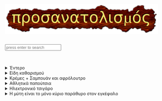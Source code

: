<style> img {margin: auto;display: block;}</style>
![img](../assets/orientation.png)  
<br>
<input id="txtSearch" onkeypress="SearchList(event);" class="ceME" placeholder="press enter to search">  
<br>
<br>

<details>

<summary>Έντερο</summary>

*   Εάν έχετε πρόβλημα με το έντερο, δεν είναι ότι χρειάζεστε καλά βακτήρια (aka `προβιοτικά`), είναι μύθος.
    * Η μόνη περίπτωση που χρειάζονται είναι όταν έχει διαταραχθεί η `χλωρίδα του εντέρου` (aka μικροβίωμα), αυτό γίνεται αντιληπτό όταν ο ασθενής στην τουαλέτα βγάζει νερό αντί για κόπρανα (πολλές φορές επιτυγχάνεται μετά από λήψη αντιβιοτικών).  
        * [Vivomixx](https://neo.vivomixx.eu/vivomixx-neo-460-billion/) είναι από Ελβετία. Μεταφέρεται από ψυγείο σε ψυγείο όπου καταλήγει στο ψυγείο του φαρμακείου.
        * [Lamberts.Saccharomyces boulardii](https://www.lambertshealthcare.co.uk/digestive-aids/biome-balance-for-those-on-antibiotics/)
        * [Μύκητες κεφίρ](https://www.pipiscrew.com/threads/137705/) - για έτοιμη λύση προτιμήστε το [υγεία](https://ygieia.com/).
*   Όσο αναφορά τα `πρεβιοτικά` (aka εδώδιμες ίνες / fiber) είναι τροφή για τα καλά βακτήρια, σαφώς και τα χρειάζεστε. Υπάρχουν 6-7 είδη, προσοχή με το [Mucilage](https://www.thepaleomom.com/mucilaginous-fiber-the-good-the-bad-and-the-gooey/) ( βρίσκετε στο Psyllium fiber και σε άλλα fiber, όπως και σε φρούτα πχ μήλο ) κάνει επιδείνωση των αυτοάνοσων συμπτωμάτων.
    * [Inulin-FOS](https://www.nowfoods.com/products/supplements/inulin-prebiotic-pure-powder-organic)
*   To [μαστιχέλαιο](https://www.masticha.gr/mastihelea/mastiheleo) κάνει θαύματα, είναι `ισχυρό αντιοξειδωτικό`, νιώθετε οξύτητα στο έντερο (?) καταναλώστε 1 ποτήρι νερο με μαστιχέλαιο και σε πέντε λέπτα έφυγε. Η δοσολογία είναι 1 σταγόνα μαστιχέλαιο / 1 λίτρο νερό. (max : 1 λίτρο / ημέρα), αποθηκεύεται στο ψυγείο, πάντα ανακινείτε πριν τη χρήση.
*   `Boswellia serrata` κάνει θαύματα, είναι το γνωστό **λιβάνι**, είναι `ισχυρό αντιφλεγμονώδες`, που στην ουσία είναι ρητίνη των δέντρων που ανήκουν στο γένος Boswellia, το βρίσκετε σε σκευάσματα.
*   `Σερραπεπτάση` **αντιοξειδωτικό**, το βρίσκετε σε σκευάσματα.
*   `Νατοκινάση` συνολική ευεξία, το βρίσκετε σε σκευάσματα.
*   Από `μπαχαρικά`, κύμινο / κόλιανδρος καταπραΰνουν.
*   Λευκό `ξύδι` / μηλόξυδο / βαλσάμικο `ισχυρό αντιοξειδωτικό` για όσους μπορούν να το καταναλώσουν έχοντας πρόβλημα στο έντερο. Δόση 1tbsp / ποτήρι νερό, όχι για κάθε μέρα. Παρεμπιπτόντως **Κομπούχα** όχι κάτι special σε αυτό το θέμα.
* Αφέψημα από αποξηραμένα `φύλλα συκιάς` **αντιοξειδωτικό**, βάλτε 5gr φύλλα για 15 λεπτά σε ζεστό νερό.
* Το σύνδρομο διαρρέοντος εντέρου (`leaky gut`) μπορεί να οδηγήσει σε **συστηματική φλεγμονή** και μπορεί να συμβάλει σε **νευρολογικά συμπτώματα**. Αν νιώθετε **οξύ πόνο σε κάποιο δάκτυλο**, είναι από αυτά.
*   Σχετικά με τα `γεύματα`, γεύμα είναι όταν τρως και μόνο ένα αμύγδαλο. Κάνετε 2 με 3 max ανά ημέρα. Σταματάτε να τρώτε στις 6 το απόγευμα. Τα γεύματα με λίπη και πρωτεΐνες χρειάζονται 3-6 ώρες επεξεργασία (δηλαδή καταπόνηση) για να είναι διαθέσιμα στον οργανισμό. Προσοχή δεν σας λέω να φάτε μακαρόνια ή όσπρια, μακριά από αυτά... Μακαρόνια ποτέ, τέλος. Όσπρια 1 / βδομάδα και προσεγμένα τι είναι και από που είναι. [Φακές](https://www.pipiscrew.com/threads/151736/) είναι top! Μην τρώτε από έξω, φτιάχνετε σπίτι ότι χρειάζεστε [[1](https://www.pipiscrew.com/threads/158190/)] [[2](https://www.pipiscrew.com/threads/146898/)] [[3](https://www.pipiscrew.com/threads/146741/)].
* ~~Σχετικά με την `σαλάτα`, προτιμάτε [υδροπονία](https://www.magikoskipos.gr/) για τον λόγο ότι δεν τα ραντίζουν. Η συγκεκριμένη μάρκα, είναι σε όλα τα super market (sklaveniti / mymarket / bazaar / lidl) διανέμεται από την εταιρία *Φρεσκούλης*, μην ρωτάτε το προσωπικό εάν έχουν την συγκεκριμένη μάρκα, δεν το ξέρουν, γιατί τα φέρνει ο *Φρεσκούλης* μαζί με τα άλλα μαρούλια, ψάχτε μόνοι σας στο ψυγείο.~~ Χαμηλή περιεκτικότητα σε `φυτοθρεπτικά συστατικά`, η υδροπονία γίνεται με χρήση 98% νερού και 2% ανόργανων υλικών (άζωτο, κάλιο, φωσφορικό άλας). Όταν `φυτεύεις` κάτι στο χώμα, τα φύλλα παράγουν `γλυκόζη`, η οποία κατεβαίνει μέσω **φωτοσύνθεσης** στις ρίζες. Όταν το βγάζεις από το χώμα, βλέπεις τις **ρίζες** ότι είναι λίγο **λιπαρές**. Ξέρεις τι είναι αυτό; Αυτά είναι **πολυσακχαρίτες** και **σάκχαρα** που παράγει το φυτό και στέλνει στις ρίζες. Γιατί τα στέλνει στις ρίζες; Τα `βακτήρια` έρχονται και τρώνε αυτά τα πράγματα και (σε αντάλλαγμα στο στομάχι μας παράγουν μεταβιοτικά) και σε αντάλλαγμα τι κάνουν στο φυτό; Παράγουν τις χημικές ουσίες, τα `φυτοθρεπτικά συστατικά`, αυτά τα φυτοθρεπτικά συστατικά απορροφώνται από τις ρίζες των φυτών και αυτό είναι που ανεβαίνει στο φυτό και μετά πηγαίνει στους **καρπούς** του και σε όλα τα **φύλλα** του, μην νομίζετε οτί το φυτό τα έφτιαξε, `συμμετείχε σε αυτό`, αλλά προήλθε από τα `βακτήρια`. Έτσι θέλεις να ζεις με άζωτο, κάλιο και φωσφορικό άλας? Πήγαινε να τρως εξαιρετικά επεξεργασμένα τρόφιμα, είναι το ίδιο.
* Σχετικά με τον `γλυκαιμικό δείκτη`, πρέπει να ξέρετε αυτό που καταναλώνετε τι γλυκαιμικό δείκτη έχει. Παράδειγμα, χρησιμοποιώ κατά κόρον `ρύζι basmati`, σε κάποια φάση μη έχοντας γνώση για τον `γλυκαιμικό δείκτη` πήρα **ρύζι Jasmine**, από το πρώτο γεύμα ένιωθα μια ενέργεια.. Οπότε τι είναι `γλυκαιμικός δείκτης` εν τέλει (?) - είναι η κλίμακα που μετράει την **ταχύτητα** με την οποία οι υδατάνθρακες επηρεάζουν τα **επίπεδα γλυκόζης** στο αίμα, όταν η τροφή έχει υψηλό `γλυκαιμικό δείκτη` προκαλεί **απότομη αύξηση της γλυκόζης** στο αίμα. Η αύξηση της γλυκόζης κάνει το πάγκρεας να απελευθερώνει `ινσουλίνη` στο αίμα, είναι η ορμόνη που βοηθά στη μεταφορά της γλυκόζης στα κύτταρα για χρήση ως ενέργεια - OK. [Δεν θέλετε να έχετε ινσουλίνη σε τέτοια επίπεδα](https://pipiscrew.github.io/timeline/#/health/insulin) γιατί δεν λειτουργεί τίποτα άλλο στο σώμα σας εκείνη την στιγμή.. Είναι αλήθεια, φανταστείτε όλες οι λειτουργίες στο σώμα σας, έχουν στην αρχή ένα έλεγχο `υπάρχει ινσουλίνη στο αίμα? εάν ναι μην κάνεις τίποτα`.. Θα λέγαμε ότι δίνουν προτεραιότητα στην ινσουλίνη να κάνει την δουλειά της, και αυτό γιατί άμα *δεν καεί* η γλυκόζη θα **βλάψει τα όργανα** του σώματος.
* [Μεταβολική ενδοτοξαιμία](https://pipiscrew.github.io/timeline/#/health/introductionGR?id=%ce%9c%ce%b5%cf%84%ce%b1%ce%b2%ce%bf%ce%bb%ce%b9%ce%ba%ce%ae-%ce%b5%ce%bd%ce%b4%ce%bf%cf%84%ce%bf%ce%be%ce%b1%ce%b9%ce%bc%ce%af%ce%b1-metabolic-endotoxemia) - Τα βακτήρια στο έντερο σας, παράγουν **λιποπολυσακχαρίτες**, αυτά μπαίνουν στο αίμα και σε όποιο όργανο φτάνουν κάνουν φλεγμονή. Θέλοντας να πω, μετά από κάποιο γεύμα υπάρχουν φορές που νιώθετε ένα συννεφάκι και δεν σκέφτεστε καθαρά, εκείνη τη στιγμή οι λιποπολυσακχαρίτες υπάρχουν στον εγκέφαλο. Προσέχετε τι τρώτε, έχω εντοπίσει ότι με τα πράσινα φασόλια γίνεται πάντα.
*   [Λεκτίνες](https://www.pipiscrew.com/threads/11394/post-111726) υπάρχουν από την φύση στα όσπρια & σιτηρά, δεν κάνουν καλό στο έντερο, το τρυπάνε.. Αυτά που διαφημίζουν *υγιεινά* oλικής άλεσης & καστανό - ψωμί / μακαρόνια / ρύζι κτλ., έχουν σε **μέγιστο βαθμό** λεκτίνες (βρίσκεται στον φλοιό), άμα χρειαστεί φάτε μόνο λευκά. Πάντα μουλιάζετε τα όσπρια την νύχτα και μαγείρεμα στην χύτρα (ελαχιστοποίηση βλαβερών ουσιών λεκτίνες / φυτοφάρμακα).
*   Μην πίνετε [κρασί](https://pipiscrew.com/threads/150812/) / `ποτά` είναι χημεία σκέτη είτε από το εργοστάσιο Καμπά είτε από το γιαχαμπιμπι.
* Σχετικά με τον `καφέ`, οποιοσδήποτε τύπος καφέ ( γαλλικός / στιγμιαίος / espresso ) έχει χώρα προέλευσης. Και η `οξύτητα` είναι ανάλογα με την χώρα. Επίσης υπάρχουν και οι τύποι **Arabica / Robusta**. Ο Robusta είναι **πικρός**. Ο καφές με προέλευση από [Βραζιλία](https://www.ab.gr/el/eshop/p/7723253), έχει την **χαμηλότερη οξύτητα**. Για **στιγμιαίο** προτιμήστε Jacobs και ποτέ Nescafe... Μην πίνετε κάφε από **κάψουλες** που δεν είναι [nespresso](https://www.nespresso.com/gr/el/order/capsules/original/volluto), δεν ξέρετε τι έχουν μέσα..
* Πρέπει να φροντίζετε `B12` / Vitamin D / Μαγνήσιο / Φολικό οξύ να είναι σε επίπεδα από την μέση και πάνω.
    * Βάλτε στα γεύματα σας `φαγόπυρο` (50gr / ημέρα) έχει ισχυρή διατροφική αξία.
    * [Omega-3](https://mollers.gr/mollers-mourenelaio-gia-tous-enhlikes/) - 1tsp / ημέρα, το υγρό με φυσική γεύση. Σε ένα **μεγάλο κουτάλι** ρίχνετε μια ποσότητα ίση με 1tsp, το φτάνετε στο λαρύγγι και το χύνετε. Αποθηκεύεται στο ψυγείο, πάντα ανακινείτε το δοχείο πριν τη χρήση. Το [πνευμονογαστρικό νεύρο](https://www.pipiscrew.com/threads/109145/) εξαρτάται από το `omega-3`. Δεν έχουμε την απαραίτητη ποσότητα έτσι όπως τρεφόμαστε. Με το omega-3 γίνεται αύξηση του `πνευμονογαστρικού τόνου`, η οποία είναι η δράση του `παρασυμπαθητικού` νευρικού συστήματος, που είναι υπεύθυνη για τη `χαλάρωση` και την `ανάρρωση`. Το κλειδί είναι η αναλογία omega-3 προς omega-6.

</details>

<details>

<summary>Είδη καθαρισμού</summary>

* Ήμαρτον, πάντα φοράτε `γάντια` όταν είναι να έρθετε σε επαφή με υγρό πιάτων και άλλα.
    * Ήμαρτον, φοράτε `υφασμάτινη μάσκα` όσο καθαρίζετε το σπίτι.
* Μην αγοράζετε χλωρίνες σκλαβενίτη κτλ., προτιμάτε επώνυμες μάρκες. Έχει διαφορά.
* [Viakal.Classic](https://www.ab.gr/el/p/7118036) - για τα άλατα.
* [CIF.Κρέμα Γενικού Καθαρισμού](https://www.ab.gr/el/p/7117624)
* [Klinex.Παχύρευστη Χλωρίνη](https://www.ab.gr/el/p/7117543)
* [Ajax.Ultra Fresh Υγρό Καθαρισμού](https://www.ab.gr/el/p/7117727)
* [Dettol.Πολυκαθαριστικό Σπρέι](https://www.sklavenitis.gr/aporrypantika-eidi-katharismoy/katharistika-genikis-chrisis/katharistika-gia-oles-tis-epifaneies/dettol-spray-polukatharistiko-prasino-mlo-500ml-228613/) - πράσινο μήλο.
* [Overlay.Inox & Κεραμικές Εστίες](https://www.ab.gr/p/7320418)
* [Αρκάδι.Υγρό Πιάτων](https://www.ab.gr/el/p/7729425) - ρόδι & σταφύλι.
* [Vileda.Ultra Fresh Σφουγγαράκι](https://www.vileda.gr/sfouggarakia-sirmata/vileda-ultra-fresh-2-1-doro-sfouggaraki-kouzinas-antibaktiridiako) - το πράσινο.
* [Soupline.Μαλακτικό Ρούχων](https://www.ab.gr/el/p/7662968) - όχι το συμπυκνωμένο.
* [Kristal.Σόδα Πλύσεως Πλυντηρίου](https://www.sklavenitis.gr/aporrypantika-eidi-katharismoy/aporrypantika-roychon/chromopagides-leykantika-enischytika-plysimatos/kristal-soda-pluseos-pludiriou-rouhon-1kg/) - αντικαταστήστε το απορρυπαντικό πλυντηρίου.

</details>

<details>

<summary>Κρέμες + Σαμπουάν και αφρόλουτρο</summary>

* Πάντα ανακινείτε το δοχείο πριν τη χρήση.
* Αντηλιακό - Pierre Fabre.[Avene.Intense Protect SPF50+](https://www.eau-thermale-avene.gr/p/eau-thermale-avene-intense-protect-spf50-3282770395938-7044702c)
* Αντηλιακή Προσώπου - Vichy.[Capital Soleil Fluide UV-Clear SPF50+](https://www.vichy.fr/tous-les-produits/soins-solaires/protections-solaires/protections-solaires-visage/capital-soleil-uv-clear)
* Ξηρά Σημεία - ErgoPharm.[Algofeel](http://www.ergopharm.gr/Algofeel-krema-Urea-8-enydatiki-anaplastikh-ksira-skasmena-simeia-swmatos-xeria-agkwnes-gonata-fternes)
* Ξηρά Σημεία - Pierre Fabre.[Avene.XeraCalm Balm](https://www.eau-thermale-avene.gr/p/xeracalm-a-d-baume-gia-anaplirosi-ton-lipidion-3282770114171-7044702c)
* Ξηρά Σημεία - Pierre Fabre.[Dexeryl.Emollient Cream](https://www.dexeryl.com/en/p/dexeryl-emollient-cream-3573994006343-5e13c847)
* Σαμπουάν και αφρόλουτρο - Παπουτσάνης.[πράσινο σαπούνι](https://www.papoutsanis.gr/el/markes-katanalotikon-proionton/prasino-sapouni-elaioladou-brand/sapouni-elaioladou-papoutsanis-paradosiako-prasino-sapouni-elaioladou-250-gr_131146/) - μην έχετε την εντύπωση ότι τα άλλα προϊόντα είναι στο pH που πρέπει.

</details>

<details>

<summary>Αθλητικά παπούτσια</summary>

* adidas με [cloudfoam comfort](https://www.adidas.gr/cloudfoam)
* skechers με [memory foam](https://www.skechers.gr/category/120141/shoes-athletic-shoes/?TableLookupStr=663@1527343@778@2449108@&LastSelectionId=778)

</details>

<details>

<summary>Ηλεκτρονικό τσιγάρο</summary>

* Είναι επικίνδυνοι, τα υγρά δεν είναι καθόλου αθώα, φαντάζομαι θα είδατε τον [υπουργό υγείας](https://www.thetoc.gr/ygeia/article/ilektronika-tsigara-mploko-adoni-georgiadi-stis-aromatikes-ousies-pou-briskontai-sta-ugra--tha-aposurthoun-apo-tin-agora/) (ΑΠΡ/2025) να λέει ότι όλα εκτός των **καπνικών γεύσεων** θα πάνε προς κατάργηση.. Ε και δεν έγινε τίποτα, γιατί θα κλείσουν όλα τα ecig μαγαζιά...
* Η συσκευή θα πρέπει να λειτουργεί μέχρι και τα `10watt`, αυτό έχει σαν αποτέλεσμα ο ατμοποιητής (1.2Ω και τύπου **Mesh Coil**) να μην είναι θηρίο αλλά κάτι απλό, δεν θέλετε κάτι άλλο... Διαπίστωση : πηγαίνετε σε ΩΡΛ να δει τον φάρυγγά σας, θα σας πει είναι ερεθισμένος, φανταστείτε ότι είναι έτσι από τότε που αρχίσατε το ecig...
* Τα `υγρά`, οπωσδήποτε DIY.. Έχοντας :
    * 100ml PG
    * 100ml VG 
    * 4 νικοτίνες 18mg (50/50)
    * και ένα άδειο 100ml PEG μπουκάλι, βάζετε μέσα : 
        * 40ml νικοτίνη 18mg (50/50)
        * 33ml PG
        * 27ml VG
            * ανακινήστε για ένα λεπτό, είναι έτοιμο για χρήση.

</details>

<details>

<summary>Η μύτη είναι το μόνο κύριο παράθυρο στον εγκέφαλο</summary>

* ^Σύμφωνα με την Ινδική ολιστική [Ayurveda](https://pipiscrew.github.io/timeline/#/health/ayurveda).
* Έχουν την συνήθεια να βάζουν Ghee στην μύτη τους. Υποστηρίζουν, ότι μπαίνει στην μύτη **διανέμεται** στο εγκέφαλο και σε όλη την περιοχή του προσώπου συμπεριλαμβανομένων των `ματιών`. Έτσι λοιπόν το καλοκαίρι για να αποφύγω την ξηροφθαλμία αντί να βάλω κολλύριο στα μάτια δοκίμασα το Ghee σύμφωνα με αυτούς.
* Δεν είναι μόνο για τα μάτια, είναι `θεραπεία` για το κρυολόγημα, τα ιγμόρεια, λίπανση των μυών του λαιμού και της μύτης, πολυάριθμων σωματικών πόνων, όπως πονοκεφάλους, ημικρανίες και αυχενική σπονδύλωση, βελτιώνει τη **διάθεσή** σας και σας απαλλάζει από το **άγχος**.
* Το Ghee είναι **αγελαδινό βούτυρο**, που το έχουν **σιγοβράσει** για 3-5 ώρες για να φύγουν οι ακαθαρσίες. Συγκεκριμένα η Γερμανική εταιρία [dennree](https://www.biologikoxorio.gr/voutyro-ghee-3) είναι μια από τις καλύτερες μάρκες στην ευρώπη.
* Υπάρχουν διάφοροι τρόποι χρήσης, όπως οι εξής :
    * στο δάκτυλο σας βάζετε Ghee όσο είναι το κεφάλι ενός σπίρτου, κλείνετε το `μάτι` σας και το απλώνετε στο καπάκι του ματιού. Στο τέλος **γλιστράτε** το δάκτυλο σας στην **άκρη του ματιού** σας ώστε να πάει το Ghee μέσα στο μάτι. Επαναλαβάτε το ίδιο και στο άλλο μάτι.
    * βάζετε λίγο Ghee σε ένα **σταγονόμετρο**, ζεστένετε νερό, βάζετε το σταγονόμετρο μέσα στο νερό για ~1 λεπτό, το Ghee **υγροποιείται**. Ρίχνετε 1-3 σταγόνες σε κάθε `ρουθούνι`. Πάρτε αναπνοή από την μύτη με **ανοικτό το στόμα** και κλειστό το άλλο ρουθούνι.
    * στο δάκτυλο σας βάζετε Ghee όσο είναι 5 μύτες από οδοντογλυφίδες, το τοποθετείτε στο `ρουθούνι`. Επαναλαβάτε το ίδιο και στο άλλο.
    * απλά πάρτε Ghee στο δακτυλό σας και `επικαλύψτε εξωτερικά` την μύτη σας, σαν να είναι κρέμα.

</details>